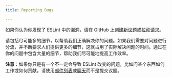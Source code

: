 ```yaml
---
title: Reporting Bugs

---
```


如果你认为你发现了 ESLint 中的漏洞，请在 GitHub 上[创建新议题](https://github.com/eslint/eslint/issues/new/choose)或[拉动请求](/docs/developer-guide/contributing/pull-requests)。

请包括尽可能多的细节，以帮助我们正确解决你的问题。如果我们需要对问题进行分流，并不断要求人们提供更多的细节，这就占用了实际解决问题的时间。通过在你的问题中包含大量的细节，帮助我们尽可能地提高工作效率。

**注意**：如果你只是有一个不一定会导致 ESLint 改变的问题，比如问某个东西如何工作或如何贡献，请使用[邮件列表](https://groups.google.com/group/eslint)或[聊天](https://eslint.org/chat)而不是提交议题。
